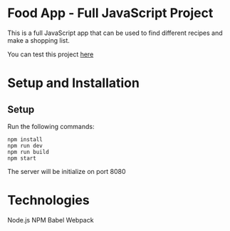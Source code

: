 # Food App - Full JavaScript Project

This is a full JavaScript app that can be used to find different recipes and make a shopping list.

You can test this project [here](https://sebastianmendo1995.github.io/food-app/dist/)

# Setup and Installation 

## Setup

Run the following commands:

```
npm install
npm run dev
npm run build
npm start
```

The server will be initialize on port 8080

# Technologies

Node.js
NPM
Babel
Webpack
